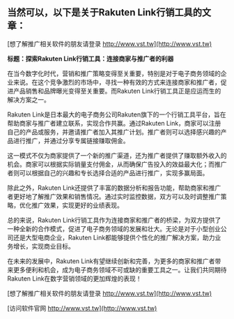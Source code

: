## **当然可以，以下是关于Rakuten Link行销工具的文章：**

[想了解推广相关软件的朋友请登录 http://www.vst.tw](http://www.vst.tw)

**标题：探索Rakuten Link行销工具：连接商家与推广者的利器**

在当今数字化时代，营销和推广策略变得至关重要，特别是对于电子商务领域的企业来说。在这个竞争激烈的市场中，寻找一种有效的方式来连接商家和推广者，促进产品销售和品牌曝光变得至关重要。而Rakuten Link行销工具正是应运而生的解决方案之一。

Rakuten Link是日本最大的电子商务公司Rakuten旗下的一个行销工具平台，旨在帮助商家与推广者建立联系，实现合作共赢。通过Rakuten Link，商家可以注册自己的产品或服务，并邀请推广者加入其推广计划。推广者则可以选择感兴趣的产品进行推广，并通过分享专属链接赚取佣金。

这一模式不仅为商家提供了一个新的推广渠道，还为推广者提供了赚取额外收入的机会。商家可以根据实际销量支付佣金，从而确保广告投入的效益最大化；而推广者则可以根据自己的兴趣和专长选择合适的产品进行推广，实现多赢局面。

除此之外，Rakuten Link还提供了丰富的数据分析和报告功能，帮助商家和推广者更好地了解推广效果和销售情况。通过实时监控数据，双方可以及时调整推广策略，优化推广效果，实现更好的业绩表现。

总的来说，Rakuten Link行销工具作为连接商家和推广者的桥梁，为双方提供了一种全新的合作模式，促进了电子商务领域的发展和壮大。无论是对于小型创业公司还是大型电商企业，Rakuten Link都能够提供个性化的推广解决方案，助力业务增长，实现商业目标。

在未来的发展中，Rakuten Link有望继续创新和完善，为更多的商家和推广者带来更多便利和机会，成为电子商务领域不可或缺的重要工具之一。让我们共同期待Rakuten Link在数字营销领域的更加辉煌的表现！

[想了解推广相关软件的朋友请登录 http://www.vst.tw](http://www.vst.tw)


[访问软件官网 http://www.vst.tw](http://www.vst.tw)
